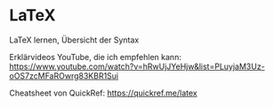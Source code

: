 # LaTeX
LaTeX lernen, Übersicht der Syntax

Erklärvideos YouTube, die ich empfehlen kann:
https://www.youtube.com/watch?v=hRwUjJYeHjw&list=PLuyjaM3Uz-oOS7zcMFaROwrg83KBR1Sui

Cheatsheet von QuickRef:
https://quickref.me/latex
